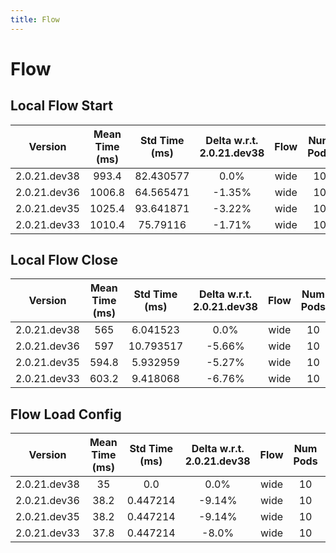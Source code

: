 ```yaml
---
title: Flow
---
```

# Flow

## Local Flow Start

| Version | Mean Time (ms) | Std Time (ms) | Delta w.r.t. 2.0.21.dev38 | Flow | Num Pods | Iterations |
| :---: | :---: | :---: | :---: | :---: | :---: | :---: |
| 2.0.21.dev38 | 993.4 | 82.430577 | 0.0% | wide | 10 | 5 |
| 2.0.21.dev36 | 1006.8 | 64.565471 | -1.35% | wide | 10 | 5 |
| 2.0.21.dev35 | 1025.4 | 93.641871 | -3.22% | wide | 10 | 5 |
| 2.0.21.dev33 | 1010.4 | 75.79116 | -1.71% | wide | 10 | 5 |
## Local Flow Close

| Version | Mean Time (ms) | Std Time (ms) | Delta w.r.t. 2.0.21.dev38 | Flow | Num Pods | Iterations |
| :---: | :---: | :---: | :---: | :---: | :---: | :---: |
| 2.0.21.dev38 | 565 | 6.041523 | 0.0% | wide | 10 | 5 |
| 2.0.21.dev36 | 597 | 10.793517 | -5.66% | wide | 10 | 5 |
| 2.0.21.dev35 | 594.8 | 5.932959 | -5.27% | wide | 10 | 5 |
| 2.0.21.dev33 | 603.2 | 9.418068 | -6.76% | wide | 10 | 5 |
## Flow Load Config

| Version | Mean Time (ms) | Std Time (ms) | Delta w.r.t. 2.0.21.dev38 | Flow | Num Pods | Iterations |
| :---: | :---: | :---: | :---: | :---: | :---: | :---: |
| 2.0.21.dev38 | 35 | 0.0 | 0.0% | wide | 10 | 5 |
| 2.0.21.dev36 | 38.2 | 0.447214 | -9.14% | wide | 10 | 5 |
| 2.0.21.dev35 | 38.2 | 0.447214 | -9.14% | wide | 10 | 5 |
| 2.0.21.dev33 | 37.8 | 0.447214 | -8.0% | wide | 10 | 5 |
